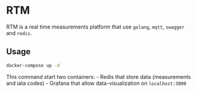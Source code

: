 # RTM

RTM is a real time measurements platform that use `golang`, `mqtt`, `swagger` and `redis`.

## Usage

```sh
docker-compose up -d
```

This command start two containers:
    - Redis that store data (measurements and iata codes)
    - Grafana that allow data-visualization on `localhost:3000`
